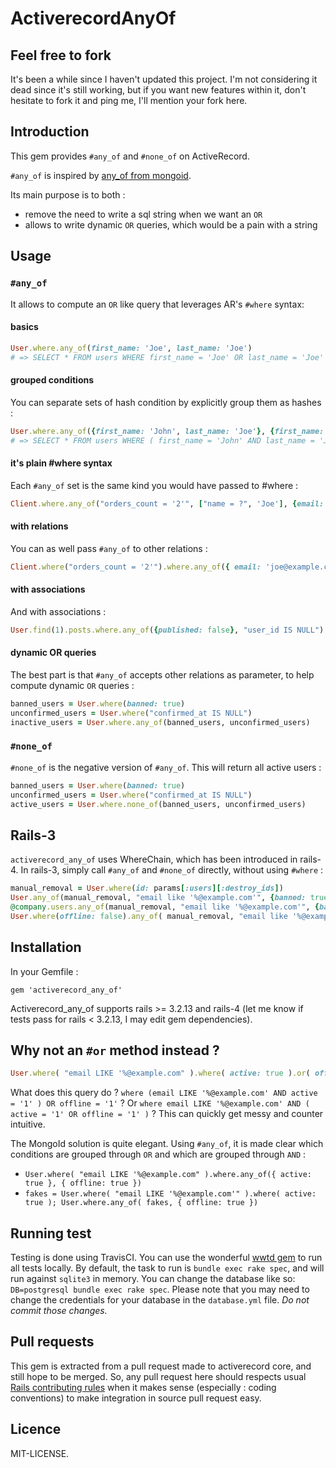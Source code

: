 # ActiverecordAnyOf


## Feel free to fork

It's been a while since I haven't updated this project. I'm not considering it dead since it's still working,
but if you want new features within it, don't hesitate to fork it and ping me, I'll mention your fork here.


## Introduction

This gem provides `#any_of` and `#none_of` on ActiveRecord.

`#any_of` is inspired by [any_of from mongoid](http://two.mongoid.org/docs/querying/criteria.html#any_of).

Its main purpose is to both :

* remove the need to write a sql string when we want an `OR`
* allows to write dynamic `OR` queries, which would be a pain with a string


## Usage

### `#any_of`

It allows to compute an `OR` like query that leverages AR's `#where` syntax:


#### basics

```ruby
User.where.any_of(first_name: 'Joe', last_name: 'Joe')
# => SELECT * FROM users WHERE first_name = 'Joe' OR last_name = 'Joe'
```


#### grouped conditions

You can separate sets of hash condition by explicitly group them as hashes :

```ruby
User.where.any_of({first_name: 'John', last_name: 'Joe'}, {first_name: 'Simon', last_name: 'Joe'})
# => SELECT * FROM users WHERE ( first_name = 'John' AND last_name = 'Joe' ) OR ( first_name = 'Simon' AND last_name = 'Joe' )
```


#### it's plain #where syntax

Each `#any_of` set is the same kind you would have passed to #where :

```ruby
Client.where.any_of("orders_count = '2'", ["name = ?", 'Joe'], {email: 'joe@example.com'})
```


#### with relations

You can as well pass `#any_of` to other relations :

```ruby
Client.where("orders_count = '2'").where.any_of({ email: 'joe@example.com' }, { email: 'john@example.com' })
```


#### with associations

And with associations :

```ruby
User.find(1).posts.where.any_of({published: false}, "user_id IS NULL")
```


#### dynamic OR queries

The best part is that `#any_of` accepts other relations as parameter, to help compute
dynamic `OR` queries :

```ruby
banned_users = User.where(banned: true)
unconfirmed_users = User.where("confirmed_at IS NULL")
inactive_users = User.where.any_of(banned_users, unconfirmed_users)
```

### `#none_of`

`#none_of` is the negative version of `#any_of`. This will return all active users :

```ruby
banned_users = User.where(banned: true)
unconfirmed_users = User.where("confirmed_at IS NULL")
active_users = User.where.none_of(banned_users, unconfirmed_users)
```

## Rails-3

`activerecord_any_of` uses WhereChain, which has been introduced in rails-4. In
rails-3, simply call `#any_of` and `#none_of` directly, without using `#where` :

```ruby
manual_removal = User.where(id: params[:users][:destroy_ids])
User.any_of(manual_removal, "email like '%@example.com'", {banned: true})
@company.users.any_of(manual_removal, "email like '%@example.com'", {banned: true})
User.where(offline: false).any_of( manual_removal, "email like '%@example.com'", {banned: true})
```

## Installation

In your Gemfile :

```
gem 'activerecord_any_of'
```

Activerecord_any_of supports rails >= 3.2.13 and rails-4 (let me know if tests
pass for rails < 3.2.13, I may edit gem dependencies).


## Why not an `#or` method instead ?

```ruby
User.where( "email LIKE '%@example.com" ).where( active: true ).or( offline: true )
```

What does this query do ? `where (email LIKE '%@example.com' AND active = '1' )
OR offline = '1'` ? Or `where email LIKE '%@example.com' AND ( active = '1' OR
offline = '1' )` ? This can quickly get messy and counter intuitive.

The MongoId solution is quite elegant. Using `#any_of`, it is made clear which
conditions are grouped through `OR` and which are grouped through `AND` :

* `User.where( "email LIKE '%@example.com" ).where.any_of({ active: true }, { offline: true })`
* `fakes = User.where( "email LIKE '%@example.com'" ).where( active: true ); User.where.any_of( fakes, { offline: true })`


## Running test

Testing is done using TravisCI. You can use the wonderful [wwtd gem](https://github.com/grosser/wwtd) to run all tests locally. By default, the task to run is `bundle exec rake spec`, and will run against `sqlite3` in memory. You can change the database like so: `DB=postgresql bundle exec rake spec`. Please note that you may need to change the credentials for your database in the `database.yml` file. *Do not commit those changes.*

## Pull requests

This gem is extracted from a pull request made to activerecord core, and
still hope to be merged. So, any pull request here should respects usual
[Rails contributing rules](http://guides.rubyonrails.org/contributing_to_ruby_on_rails.html#contributing-to-the-rails-code)
when it makes sense (especially : coding conventions) to make integration
in source pull request easy.


## Licence

MIT-LICENSE.
